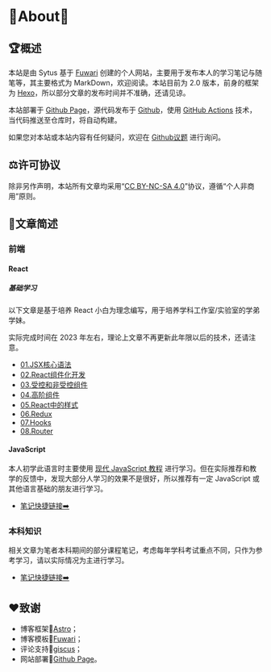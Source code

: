 # 🎊About🎊

## 🏆概述

本站是由 Sytus 基于 [Fuwari](https://github.com/saicaca/fuwari) 创建的个人网站，主要用于发布本人的学习笔记与随笔等，其主要格式为 MarkDown，欢迎阅读。本站目前为 2.0 版本，前身的框架为 [Hexo](https://hexo.io/zh-cn/)，所以部分文章的发布时间并不准确，还请见谅。

本站部署于 [Github Page](https://pages.github.com/)，源代码发布于 [Github](https://github.com/SytusRamlethal/SytusRamlethal.github.io)，使用 [GitHub Actions](https://docs.github.com/zh/actions) 技术，当代码推送至仓库时，将自动构建。

如果您对本站或本站内容有任何疑问，欢迎在 [Github议题](https://github.com/SytusRamlethal/SytusRamlethal.github.io/issues) 进行询问。

## ⚖️许可协议

除非另作声明，本站所有文章均采用“[CC BY-NC-SA 4.0](https://creativecommons.org/licenses/by-nc-sa/4.0/)”协议，遵循“个人非商用”原则。

## 📄文章简述

### 前端

#### React

##### 基础学习

以下文章是基于培养 React 小白为理念编写，用于培养学科工作室/实验室的学弟学妹。

实际完成时间在 2023 年左右，理论上文章不再更新此年限以后的技术，还请注意。

* [01.JSX核心语法](https://sytusramlethal.github.io/posts/01jsx%E6%A0%B8%E5%BF%83%E8%AF%AD%E6%B3%95/)
* [02.React组件化开发](https://sytusramlethal.github.io/posts/02react%E7%BB%84%E4%BB%B6%E5%8C%96%E5%BC%80%E5%8F%91/)
* [03.受控和非受控组件](https://sytusramlethal.github.io/posts/03%E5%8F%97%E6%8E%A7%E5%92%8C%E9%9D%9E%E5%8F%97%E6%8E%A7%E7%BB%84%E4%BB%B6/)
* [04.高阶组件](https://sytusramlethal.github.io/posts/04%E9%AB%98%E9%98%B6%E7%BB%84%E4%BB%B6/)
* [05.React中的样式](https://sytusramlethal.github.io/posts/05react%E4%B8%AD%E7%9A%84%E6%A0%B7%E5%BC%8F/)
* [06.Redux](https://sytusramlethal.github.io/posts/06redux/)
* [07.Hooks](https://sytusramlethal.github.io/posts/07hooks/)
* [08.Router](https://sytusramlethal.github.io/posts/08router/)

#### JavaScript

本人初学此语言时主要使用 [现代 JavaScript 教程](https://zh.javascript.info/) 进行学习。但在实际推荐和教学的反馈中，发现大部分人学习的效果不是很好，所以推荐有一定 JavaScript 或其他语言基础的朋友进行学习。

* [笔记快捷链接➡️](https://sytusramlethal.github.io/archive/tag/JavaScript/)

### 本科知识

相关文章为笔者本科期间的部分课程笔记，考虑每年学科考试重点不同，只作为参考学习，请以实际情况为主进行学习。

* [笔记快捷链接➡️](https://sytusramlethal.github.io/archive/category/%E6%9C%AC%E7%A7%91%E7%9F%A5%E8%AF%86/)

## ❤️致谢

* 博客框架🎉[Astro](https://astro.build/)；
* 博客模板🎉[Fuwari](https://github.com/saicaca/fuwari)；
* 评论支持🎉[giscus](https://giscus.app/zh-CN)；
* 网站部署🎉[Github Page](https://pages.github.com/)。
